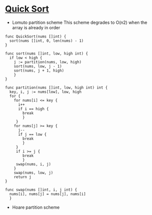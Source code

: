 # [Quick Sort](https://en.wikipedia.org/wiki/Quicksort#Implementation_issues)
- Lomuto partition scheme
This scheme degrades to O(n2) when the array is already in order
```
func QuickSort(nums []int) {
  sort(nums []int, 0, len(nums) - 1)
}

func sort(nums []int, low, high int) {
  if low < high {
    j := partition(nums, low, high)
    sort(nums, low, j - 1)
    sort(nums, j + 1, high)
    }
}

func partition(nums []int, low, high int) int {
  key, i, j := nums[low], low, high
  for {
    for nums[i] <= key {
      i++
      if i == high {
        break
        }
     }
    for nums[j] >= key {
      j--
      if j == low {
        break
        }
     }
     if i >= j {
        break
        }
     swap(nums, i, j)
    }
    swap(nums, low, j)
    return j
}

func swap(nums []int, i, j int) {
  nums[i], nums[j] = nums[j], nums[i]
  }
```
- Hoare partition scheme
```

```
